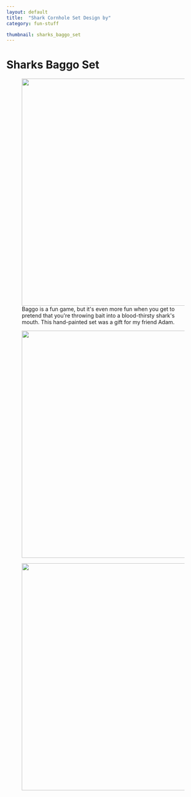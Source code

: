 ```yaml
---
layout: default
title:  "Shark Cornhole Set Design by"
category: fun-stuff

thumbnail: sharks_baggo_set
---
```


# Sharks Baggo Set

<figure>
	<img src="{{ site.baseurl}}/images/sharks_baggo_set_01.jpg" width="790" height="592">
	<figcaption>Baggo is a fun game, but it's even more fun when you get to pretend that you're throwing bait into a blood-thirsty shark's mouth. This hand-painted set was a gift for my friend Adam.</figcaption>
</figure>

<figure>
	<img src="{{ site.baseurl}}/images/sharks_baggo_set_02.jpg" width="790" height="592">
</figure>

<figure>
	<img src="{{ site.baseurl}}/images/sharks_baggo_set_03.jpg" width="790" height="592">
</figure>
